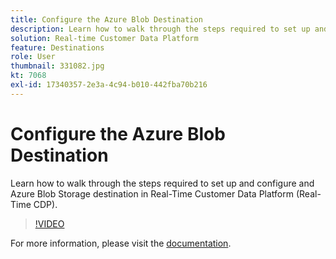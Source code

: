 ```yaml
---
title: Configure the Azure Blob Destination
description: Learn how to walk through the steps required to set up and configure and Azure Blob Storage destination in Real-Time Customer Data Platform (Real-Time CDP).
solution: Real-time Customer Data Platform
feature: Destinations 
role: User
thumbnail: 331082.jpg
kt: 7068
exl-id: 17340357-2e3a-4c94-b010-442fba70b216
---
```

# Configure the Azure Blob Destination

Learn how to walk through the steps required to set up and configure and Azure Blob Storage destination in Real-Time Customer Data Platform (Real-Time CDP).

>[!VIDEO](https://video.tv.adobe.com/v/331082/?quality=12&learn=on)

For  more information, please visit the [documentation](https://experienceleague.adobe.com/docs/experience-platform/destinations/catalog/cloud-storage/azure-blob.html).
